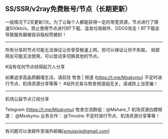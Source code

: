 ## SS/SSR/v2ray免费账号/节点（长期更新）

一般情况下2天更新1次。为了让每个人都能获得一定的带宽资源，节点进行了限速500kb/s。禁止使用节点进行BT下载、滥发垃圾邮件、DDOS攻击！BT下载会导致服务器被投诉版权而被封！

------

所有分享的节点可能无法保证让你享受极速上网，但可以保证让你不失联。
局部网友可能无法使用，可以尝试多切换其他的节点。

#没有任何节点经得起万人分享

如果追求高品质翻墙生活，请前往 牧舍 | 频道 (https://t.me/Msskymu) 不定时进行节点、机场资源分享等等！
#站外交易与牧舍频道组无关，请减防上当受骗！

--------------------------------------------------------

机场公益节点订阅分享

Telegram (https://t.me/Msskymu)
牧舍交流群组：@Mshare_T
机场资源白嫖频道： @Msskymu
业务合作： @Tmushe
不定时进行节点、机场资源分享等等！



------

有问题可以发邮件至海外邮箱[emuiavip@gmail.com]
